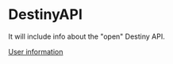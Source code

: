 DestinyAPI
==========

It will include info about the "open" Destiny API.

[User information](http://wiki.destinypublic.com/User-information-flow)